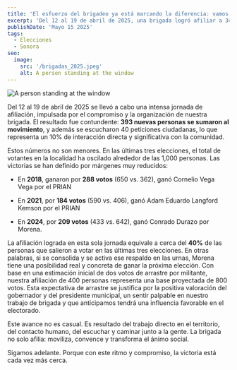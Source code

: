 ```yaml
---
title: 'El esfuerzo del brigadeo ya está marcando la diferencia: vamos por el triunfo'
excerpt: 'Del 12 al 19 de abril de 2025, una brigada logró afiliar a 343. En un contexto electoral donde las victorias previas se definieron por márgenes estrechos (288, 184 y 209 votos en 2018, 2021 y 2024 respectivamente). Se destaca que este avance es fruto del trabajo territorial y del contacto directo con la gente, lo que da a Morena una posibilidad real de ganar la próxima elección si se moviliza este respaldo en las urnas.'
publishDate: 'Mayo 15 2025'
tags:
  - Elecciones
  - Sonora
seo:
  image:
    src: '/brigadas_2025.jpeg'
    alt: A person standing at the window
---
```


![A person standing at the window](/brigadas_2025.jpeg)


Del 12 al 19 de abril de 2025 se llevó a cabo una intensa jornada de afiliación, impulsada por el compromiso y la organización de nuestra brigada.
El resultado fue contundente: **393 nuevas personas se sumaron al movimiento**, y además se escucharon 40 peticiones ciudadanas, lo que representa un 10% de interacción directa y significativa con la comunidad.

Estos números no son menores. En las últimas tres elecciones, el total de votantes en la localidad ha oscilado alrededor de las 1,000 personas.
Las victorias se han definido por márgenes muy reducidos:

- En **2018**, ganaron por **288 votos** (650 vs. 362), ganó Cornelio Vega Vega por el PRIAN

- En **2021**, por **184 votos** (590 vs. 406), ganó Adam Eduardo Langford Kemson por el PRIAN

- En **2024**, por **209 votos** (433 vs. 642), ganó Conrado Durazo por Morena.

La afiliación lograda en esta sola jornada equivale a cerca del **40%** de las personas que salieron a votar en las últimas tres elecciones.
En otras palabras, si se consolida y se activa ese respaldo en las urnas, Morena tiene una posibilidad real y concreta de ganar la próxima elección.
Con base en una estimación inicial de dos votos de arrastre por militante, nuestra afiliación de 400 personas representa una base proyectada de 800 votos. Esta expectativa de arrastre se justifica por la positiva valoración del gobernador y del presidente municipal, un sentir palpable en nuestro trabajo de brigada y que anticipamos tendrá una influencia favorable en el electorado.

Este avance no es casual.
Es resultado del trabajo directo en el territorio, del contacto humano, del escuchar y caminar junto a la gente.
La brigada no solo afilia: moviliza, convence y transforma el ánimo social.

Sigamos adelante.
Porque con este ritmo y compromiso, la victoria está cada vez más cerca.